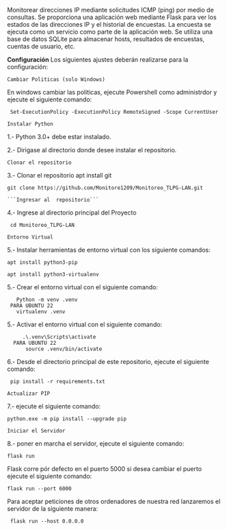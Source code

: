 Monitorear direcciones IP mediante solicitudes ICMP (ping) por medio de consultas.
Se proporciona una aplicación web mediante Flask para ver los estados de las direcciones IP y el historial de encuestas.
La encuesta se ejecuta como un servicio como parte de la aplicación web.
Se utiliza una base de datos SQLite para almacenar hosts, resultados de encuestas, cuentas de usuario, etc.

**Configuración**
Los siguientes ajustes deberán realizarse para la configuración:

```Cambiar Politicas (solo Windows)```

 En windows cambiar las politicas, ejecute Powershell como administrdor y ejecute el siguiente comando:

     Set-ExecutionPolicy -ExecutionPolicy RemoteSigned -Scope CurrentUser


```Instalar Python```

1.- Python 3.0+ debe estar instalado.

2.- Dirigase al directorio donde desee instalar el repositorio.


```Clonar el repositorio```
    
3.- Clonar el repositorio
    apt install git
    
    git clone https://github.com/Monitore1209/Monitoreo_TLPG-LAN.git 

    ```Ingresar al  repositorio```

4.- Ingrese al directorio principal del Proyecto

     cd Monitoreo_TLPG-LAN

```Entorno Virtual```

5.- Instalar herramientas de entorno virtual con los siguiente comandos:

    apt install python3-pip
    
    apt install python3-virtualenv

5.- Crear el entorno virtual con el siguiente comando:
 
       Python -m venv .venv
     PARA UBUNTU 22
       virtualenv .venv
5.- Activar el entorno virtual con el siguiente comando:

         .\.venv\Scripts\activate
      PARA UBUNTU 22
          source .venv/bin/activate
       
6.- Desde el directorio principal de este repositorio, ejecute el siguiente comando:

     pip install -r requirements.txt

```Actualizar PIP```

7.-  ejecute el siguiente comando:

    python.exe -m pip install --upgrade pip
     

   ```Iniciar el Servidor```

8.- poner en marcha el servidor, ejecute el siguiente comando:

    flask run

  Flask corre pór defecto en el puerto 5000 si desea cambiar el puerto ejecute el siguiente comando:

    flask run --port 6000

  Para aceptar peticiones de otros ordenadores de nuestra red lanzaremos el servidor de la siguiente manera:

     flask run --host 0.0.0.0


